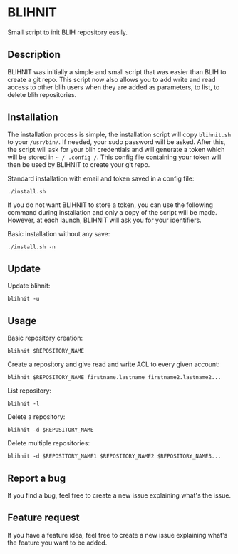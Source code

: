 # BLIHNIT

Small script to init BLIH repository easily. 

## Description

BLIHNIT was initially a simple and small script that was easier than BLIH to create a git repo.
This script now also allows you to add write and read access to other blih users when they are added as parameters, to list, to delete blih repositories.

## Installation
The installation process is simple, the installation script will copy `blihnit.sh` to your `/usr/bin/`. If needed, your sudo password will be asked. After this, the script will ask for your blih credentials and will generate a token which will be stored in `~ / .config /`. This config file containing your token will then be used by BLIHNIT to create your git repo.

Standard installation with email and token saved in a config file:
```
./install.sh
```

If you do not want BLIHNIT to store a token, you can use the following command during installation and only a copy of the script will be made. However, at each launch, BLIHNIT will ask you for your identifiers.

Basic installation without any save:
```
./install.sh -n
```
## Update
Update blihnit:
```
blihnit -u
```

## Usage

Basic repository creation:
```
blihnit $REPOSITORY_NAME
```

Create a repository and give read and write ACL to every given account:
```
blihnit $REPOSITORY_NAME firstname.lastname firstname2.lastname2...
```

List repository:
```
blihnit -l
```

Delete a repository:
```
blihnit -d $REPOSITORY_NAME
```

Delete multiple repositories:
```
blihnit -d $REPOSITORY_NAME1 $REPOSITORY_NAME2 $REPOSITORY_NAME3...
```

## Report a bug

If you find a bug, feel free to create a new issue explaining what's the issue.

## Feature request

If you have a feature idea, feel free to create a new issue explaining what's the feature you want to be added.
